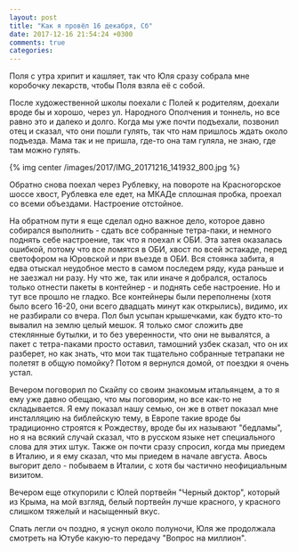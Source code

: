```yaml
---
layout: post
title: "Как я провёл 16 декабря, Сб"
date: 2017-12-16 21:54:24 +0300
comments: true
categories: 
---
```

Поля с утра хрипит и кашляет, так что Юля сразу собрала мне коробочку лекарств, чтобы Поля взяла её с собой.

После художественной школы поехали с Полей к родителям, доехали вроде бы и хорошо, через ул. Народного Ополчения и тоннель, но все равно это и далеко и долго. Когда мы уже почти подъехали, позвонил отец и сказал, что они пошли гулять, так что нам пришлось ждать около подъезда. Мама так и не пришла, где-то она там гуляла, не знаю, где там можно гулять.

{% img center /images/2017/IMG_20171216_141932_800.jpg %}

Обратно снова поехал через Рублевку, на повороте на Красногорское шоссе хвост, Рублевка еле едет, на МКАДе сплошная пробка, проехал со всеми объездами. Настроение отстойное.

На обратном пути я еще сделал одно важное дело, которое давно собирался выполнить - сдать все собранные тетра-паки, и немного поднять себе настроение, так что я поехал к ОБИ. Эта затея оказалась ошибкой, потому что все ломятся в ОБИ, хвост по всей эстакаде, перед светофором на Юровской и при въезде в ОБИ. Вся стоянка забита, я едва отыскал неудобное место в самом последем ряду, куда раньше и не заезжал ни разу. Ну что же, так или иначе я добрался, осталось только отнести пакеты в контейнер - и поднять себе настроение. Но и тут все прошло не гладко. Все контейнеры были переполнены (хотя было всего 16-20, они всего двадцать минут как открылись), видимо, их не разбирали со вчера. Пол был усыпан крышечками, как будто кто-то вывалил на землю целый мешок. Я только смог сложить две стеклянные бутылки, и то без уверенности, что они не вывалятся, а пакет с тетра-паками просто оставил, тамошний узбек сказал, что он их разберет, но как знать, что мои так тщательно собранные тетрапаки не полетят в общую помойку? Потом я вернулся домой, от поездки я очень устал.

Вечером поговорил по Скайпу со своим знакомым итальянцем, а то я ему уже давно обещаю, что мы поговорим, но все как-то не складывается. Я ему показал нашу семью, он же в ответ показал мне инсталляцию на библейскую тему, в Европе такие вроде бы традиционно строятся к Рождеству, вроде бы их называют "бедламы", но я на всякий случай сказал, что в русском языке нет специального слова для этих штук. Также он почти сразу спросил, когда мы приедем в Италию, и я ему сказал, что мы приедем в начале августа. Авось выгорит дело - побываем в Италии, с хотя бы частично неофициальным визитом.

Вечером еще откупорили с Юлей портвейн "Черный доктор", который из Крыма, на мой взгляд, белый портвейн лучше красного, у красного слишком тяжелый и насыщенный вкус.

Спать легли оч поздно, я уснул около полуночи, Юля же продолжала смотреть на Ютубе какую-то передачу "Вопрос на миллион".